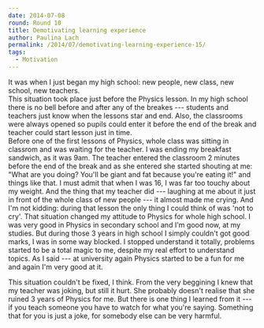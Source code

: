 ```yaml
---
date: 2014-07-08
round: Round 10
title: Demotivating learning experience
author: Paulina Lach
permalink: /2014/07/demotivating-learning-experience-15/
tags:
  - Motivation
---
```

It was when I just began my high school: new people, new class, new school, new teachers.  
This situation took place just before the Physics lesson. In my high school there is no bell before and after any of the breakes --- students and teachers just know when the lessons star and end. Also, the classrooms were always opened so pupils could enter it before the end of the break and teacher could start lesson just in time.  
Before one of the first lessons of Physics, whole class was sitting in classrom and was waiting for the teacher. I was ending my breakfast sandwich, as it was 9am. The teacher entered the classroom 2 minutes before the end of the break and as she entered she started shouting at me: "What are you doing? You'll be giant and fat because you're eating it!" and things like that. I must admit that when I was 16, I was far too touchy about my weight. And the thing that my teacher did --- laughing at me about it just in front of the whole class of new people --- it almost made me crying. And I'm not kidding: during that lesson the only thing I could think of was 'not to cry'. That situation changed my attitude to Physics for whole high school. I was very good in Physics in secondary school and I'm good now, at my studies. But during those 3 years in high school I simply couldn't got good marks, I was in some way blocked. I stopped understand it totally, problems started to be a total magic to me, despite my real effort to understand topics. As I said --- at university again Physics started to be a fun for me and again I'm very good at it.

This situation couldn't be fixed, I think. From the very beggining I knew that my teacher was joking, but still it hurt. She probably doesn't realise that she ruined 3 years of Physics for me. But there is one thing I learned from it --- if you teach someone you have to watch for what you're saying. Something that for you is just a joke, for somebody else can be very harmful.
